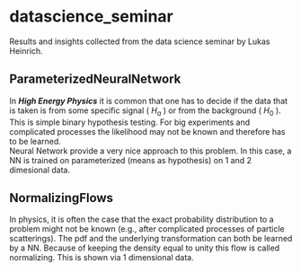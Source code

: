 # datascience_seminar
Results and insights collected from the data science seminar by Lukas Heinrich.

## ParameterizedNeuralNetwork
In ***High Energy Physics*** it is common that one has to decide if the data that is taken is from some specific signal ( $H_{a}$ ) or from the background ( $H_{0}$ ).<br>
This is simple binary hypothesis testing. For big experiments and complicated processes the likelihood may not be known and therefore has to be learned. <br>
Neural Network provide a very nice approach to this problem. In this case, a NN is trained on parameterized (means as hypothesis) on 1 and 2 dimesional data.

## NormalizingFlows
In physics, it is often the case that the exact probability distribution to a problem might not be known (e.g., after complicated processes of particle scatterings). The pdf and the underlying transformation can both be learned by a NN. Because of keeping the density equal to unity this flow is called normalizing. This is shown via 1 dimensional data.

